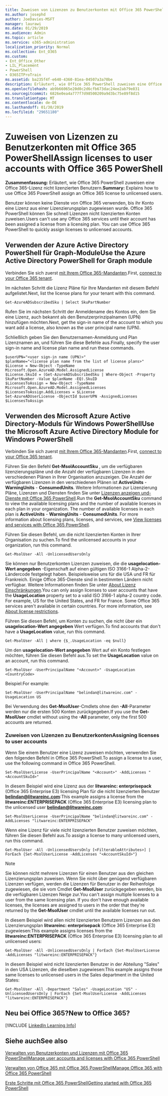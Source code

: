 ```yaml
---
title: Zuweisen von Lizenzen zu Benutzerkonten mit Office 365 PowerShell
ms.author: josephd
author: JoeDavies-MSFT
manager: laurawi
ms.date: 01/29/2019
ms.audience: Admin
ms.topic: article
ms.service: o365-administration
localization_priority: Normal
ms.collection: Ent_O365
ms.custom:
- Ent_Office_Other
- LIL_Placement
- PowerShell
- O365ITProTrain
ms.assetid: ba235f4f-e640-4360-81ea-04507a3a70be
description: Erläutert, wie Office 365 PowerShell zuweisen eine Office 365-Lizenz nicht lizenzierten Benutzern.
ms.openlocfilehash: ab9b66065e20d0c2d6cfb673dac24ee2ab79e831
ms.sourcegitcommit: 6826e0ea4a777f7d98500209a9d3bc75e89f8d15
ms.translationtype: MT
ms.contentlocale: de-DE
ms.lasthandoff: 01/30/2019
ms.locfileid: "29651180"
---
```

# <a name="assign-licenses-to-user-accounts-with-office-365-powershell"></a><span data-ttu-id="dded6-103">Zuweisen von Lizenzen zu Benutzerkonten mit Office 365 PowerShell</span><span class="sxs-lookup"><span data-stu-id="dded6-103">Assign licenses to user accounts with Office 365 PowerShell</span></span>

<span data-ttu-id="dded6-104">**Zusammenfassung:**  Erläutert, wie Office 365 PowerShell zuweisen eine Office 365-Lizenz nicht lizenzierten Benutzern.</span><span class="sxs-lookup"><span data-stu-id="dded6-104">**Summary:**  Explains how to use Office 365 PowerShell assign an Office 365 license to unlicensed users.</span></span>
  
<span data-ttu-id="dded6-p101">Benutzer können keine Dienste von Office 365 verwenden, bis ihr Konto eine Lizenz aus einer Lizenzierungsplan zugewiesen wurde. Office 365 PowerShell können Sie schnell Lizenzen nicht lizenzierten Konten zuweisen.</span><span class="sxs-lookup"><span data-stu-id="dded6-p101">Users can't use any Office 365 services until their account has been assigned a license from a licensing plan. You can use Office 365 PowerShell to quickly assign licenses to unlicensed accounts.</span></span> 


## <a name="use-the-azure-active-directory-powershell-for-graph-module"></a><span data-ttu-id="dded6-107">Verwenden der Azure Active Directory PowerShell für Graph-Module</span><span class="sxs-lookup"><span data-stu-id="dded6-107">Use the Azure Active Directory PowerShell for Graph module</span></span>

<span data-ttu-id="dded6-108">Verbinden Sie sich zuerst [mit Ihrem Office 365-Mandanten](connect-to-office-365-powershell.md#connect-with-the-azure-active-directory-powershell-for-graph-module).</span><span class="sxs-lookup"><span data-stu-id="dded6-108">First, [connect to your Office 365 tenant](connect-to-office-365-powershell.md#connect-with-the-azure-active-directory-powershell-for-graph-module).</span></span>
  

<span data-ttu-id="dded6-109">Im nächsten Schritt die Lizenz Pläne für Ihre Mandanten mit diesem Befehl aufgelistet.</span><span class="sxs-lookup"><span data-stu-id="dded6-109">Next, list the license plans for your tenant with this command.</span></span>

```
Get-AzureADSubscribedSku | Select SkuPartNumber
```

<span data-ttu-id="dded6-110">Rufen Sie im nächsten Schritt der Anmeldename des Kontos ein, dem Sie eine Lizenz, auch bekannt als den Benutzerprinzipalnamen (UPN) hinzufügen möchten.</span><span class="sxs-lookup"><span data-stu-id="dded6-110">Next, get the sign-in name of the account to which you want add a license, also known as the user principal name (UPN).</span></span>

<span data-ttu-id="dded6-111">Schließlich geben Sie den Benutzernamen-Anmeldung und Plan Lizenznamen an, und führen Sie diese Befehle aus.</span><span class="sxs-lookup"><span data-stu-id="dded6-111">Finally, specify the user sign-in name and license plan name and run these commands.</span></span>

```
$userUPN="<user sign-in name (UPN)>"
$planName="<license plan name from the list of license plans>"
$License = New-Object -TypeName Microsoft.Open.AzureAD.Model.AssignedLicense
$License.SkuId = (Get-AzureADSubscribedSku | Where-Object -Property SkuPartNumber -Value $planName -EQ).SkuID
$LicensesToAssign = New-Object -TypeName Microsoft.Open.AzureAD.Model.AssignedLicenses
$LicensesToAssign.AddLicenses = $License
Set-AzureADUserLicense -ObjectId $userUPN -AssignedLicenses $LicensesToAssign
```

## <a name="use-the-microsoft-azure-active-directory-module-for-windows-powershell"></a><span data-ttu-id="dded6-112">Verwenden des Microsoft Azure Active Directory-Moduls für Windows PowerShell</span><span class="sxs-lookup"><span data-stu-id="dded6-112">Use the Microsoft Azure Active Directory Module for Windows PowerShell</span></span>

<span data-ttu-id="dded6-113">Verbinden Sie sich zuerst [mit Ihrem Office 365-Mandanten](connect-to-office-365-powershell.md#connect-with-the-microsoft-azure-active-directory-module-for-windows-powershell).</span><span class="sxs-lookup"><span data-stu-id="dded6-113">First, [connect to your Office 365 tenant](connect-to-office-365-powershell.md#connect-with-the-microsoft-azure-active-directory-module-for-windows-powershell).</span></span>

<span data-ttu-id="dded6-p102">Führen Sie den Befehl **Get-MsolAccountSku** , um die verfügbaren lizenzierungspläne und die Anzahl der verfügbaren Lizenzen in den verschiedenen Plänen in Ihrer Organisation anzuzeigen. Die Anzahl der verfügbaren Lizenzen in den verschiedenen Plänen ist **ActiveUnits** - **WarningUnits** - **ConsumedUnits**. Weitere Informationen zur Lizenzierung Pläne, Lizenzen und Diensten finden Sie unter [Lizenzen anzeigen und-Dienste mit Office 365 PowerShell](view-licenses-and-services-with-office-365-powershell.md).</span><span class="sxs-lookup"><span data-stu-id="dded6-p102">Run the **Get-MsolAccountSku** command to view the available licensing plans and the number of available licenses in each plan in your organization. The number of available licenses in each plan is **ActiveUnits** - **WarningUnits** - **ConsumedUnits**. For more information about licensing plans, licenses, and services, see [View licenses and services with Office 365 PowerShell](view-licenses-and-services-with-office-365-powershell.md).</span></span>
    
<span data-ttu-id="dded6-117">Führen Sie diesen Befehl, um die nicht lizenzierten Konten in Ihrer Organisation zu suchen.</span><span class="sxs-lookup"><span data-stu-id="dded6-117">To find the unlicensed accounts in your organization, run this command.</span></span>

```
Get-MsolUser -All -UnlicensedUsersOnly
```
    
<span data-ttu-id="dded6-p103">Sie können nur Benutzerkonten Lizenzen zuweisen, die die **usagelocation-Wert angegeben** -Eigenschaft auf einen gültigen ISO 3166-1 Alpha-2-Ländercode festgelegt haben. Beispielsweise uns für die USA und FR für Frankreich. Einige Office 365-Dienste sind in bestimmten Ländern nicht verfügbar. Weitere Informationen finden Sie unter [About Lizenz Einschränkungen](https://go.microsoft.com/fwlink/p/?LinkId=691730).</span><span class="sxs-lookup"><span data-stu-id="dded6-p103">You can only assign licenses to user accounts that have the **UsageLocation** property set to a valid ISO 3166-1 alpha-2 country code. For example, US for the United States, and FR for France. Some Office 365 services aren't available in certain countries. For more information, see [About license restrictions](https://go.microsoft.com/fwlink/p/?LinkId=691730).</span></span>
    
<span data-ttu-id="dded6-122">Führen Sie diesen Befehl, um Konten zu suchen, die nicht über ein **usagelocation-Wert angegeben** Wert verfügen.</span><span class="sxs-lookup"><span data-stu-id="dded6-122">To find accounts that don't have a **UsageLocation** value, run this command.</span></span>

```
Get-MsolUser -All | where {$_.UsageLocation -eq $null}
```

<span data-ttu-id="dded6-123">Um den **usagelocation-Wert angegeben** Wert auf ein Konto festlegen möchten, führen Sie diesen Befehl aus.</span><span class="sxs-lookup"><span data-stu-id="dded6-123">To set the **UsageLocation** value on an account, run this command.</span></span>

```
Set-MsolUser -UserPrincipalName "<Account>" -UsageLocation <CountryCode>
```

<span data-ttu-id="dded6-124">Beispiel:</span><span class="sxs-lookup"><span data-stu-id="dded6-124">For example:</span></span>

```
Set-MsolUser -UserPrincipalName "belindan@litwareinc.com" -UsageLocation US
```
    
<span data-ttu-id="dded6-125">Bei Verwendung des **Get-MsolUser**-Cmdlets ohne den **-All**-Parameter werden nur die ersten 500 Konten zurückgegeben.</span><span class="sxs-lookup"><span data-stu-id="dded6-125">If you use the **Get-MsolUser** cmdlet without using the **-All** parameter, only the first 500 accounts are returned.</span></span>

### <a name="assigning-licenses-to-user-accounts"></a><span data-ttu-id="dded6-126">Zuweisen von Lizenzen zu Benutzerkonten</span><span class="sxs-lookup"><span data-stu-id="dded6-126">Assigning licenses to user accounts</span></span>
    
<span data-ttu-id="dded6-127">Wenn Sie einem Benutzer eine Lizenz zuweisen möchten, verwenden Sie den folgenden Befehl in Office 365 PowerShell.</span><span class="sxs-lookup"><span data-stu-id="dded6-127">To assign a license to a user, use the following command in Office 365 PowerShell.</span></span>
  
```
Set-MsolUserLicense -UserPrincipalName "<Account>" -AddLicenses "<AccountSkuId>"
```

<span data-ttu-id="dded6-128">In diesem Beispiel wird eine Lizenz aus der **litwareinc: enterprisepack** (Office 365 Enterprise E3) licensing Plan für die nicht lizenzierten Benutzer **belindan@litwareinc.com**:</span><span class="sxs-lookup"><span data-stu-id="dded6-128">This example assigns a license from the **litwareinc:ENTERPRISEPACK** (Office 365 Enterprise E3) licensing plan to the unlicensed user **belindan@litwareinc.com**:</span></span>
  
```
Set-MsolUserLicense -UserPrincipalName "belindan@litwareinc.com" -AddLicenses "litwareinc:ENTERPRISEPACK"
```

<span data-ttu-id="dded6-129">Wenn eine Lizenz für viele nicht lizenzierten Benutzer zuweisen möchten, führen Sie diesen Befehl aus.</span><span class="sxs-lookup"><span data-stu-id="dded6-129">To assign a license to many unlicensed users, run this command.</span></span>
  
```
Get-MsolUser -All -UnlicensedUsersOnly [<FilterableAttributes>] | ForEach {Set-MsolUserLicense -AddLicenses "<AccountSkuId>"}
```
  
>[!Note]
><span data-ttu-id="dded6-p104">Sie können nicht mehrere Lizenzen für einen Benutzer aus den gleichen Lizenzierungsplan zuweisen. Wenn Sie nicht über genügend verfügbaren Lizenzen verfügen, werden die Lizenzen für Benutzer in der Reihenfolge zugewiesen, die sie vom Cmdlet **Get-MsolUser** zurückgegeben werden, bis die verfügbaren Lizenzen Neige zur.</span><span class="sxs-lookup"><span data-stu-id="dded6-p104">You can't assign multiple licenses to a user from the same licensing plan. If you don't have enough available licenses, the licenses are assigned to users in the order that they're returned by the **Get-MsolUser** cmdlet until the available licenses run out.</span></span>
>

<span data-ttu-id="dded6-132">In diesem Beispiel wird allen nicht lizenzierten Benutzern Lizenzen aus den Lizenzierungsplan **litwareinc: enterprisepack** (Office 365 Enterprise E3) zugewiesen:</span><span class="sxs-lookup"><span data-stu-id="dded6-132">This example assigns licenses from the **litwareinc:ENTERPRISEPACK** (Office 365 Enterprise E3) licensing plan to all unlicensed users:</span></span>
  
```
Get-MsolUser -All -UnlicensedUsersOnly | ForEach {Set-MsolUserLicense -AddLicenses "litwareinc:ENTERPRISEPACK"}
```

<span data-ttu-id="dded6-133">In diesem Beispiel wird nicht lizenzierten Benutzer in der Abteilung "Sales" in den USA Lizenzen, die dieselben zugewiesen:</span><span class="sxs-lookup"><span data-stu-id="dded6-133">This example assigns those same licenses to unlicensed users in the Sales department in the United States:</span></span>
  
```
Get-MsolUser -All -Department "Sales" -UsageLocation "US" -UnlicensedUsersOnly | ForEach {Set-MsolUserLicense -AddLicenses "litwareinc:ENTERPRISEPACK"}
```
  
## <a name="new-to-office-365"></a><span data-ttu-id="dded6-134">Neu bei Office 365?</span><span class="sxs-lookup"><span data-stu-id="dded6-134">New to Office 365?</span></span>

[!INCLUDE [LinkedIn Learning Info](../common/office/linkedin-learning-info.md)]

## <a name="see-also"></a><span data-ttu-id="dded6-135">Siehe auch</span><span class="sxs-lookup"><span data-stu-id="dded6-135">See also</span></span>

[<span data-ttu-id="dded6-136">Verwalten von Benutzerkonten und Lizenzen mit Office 365 PowerShell</span><span class="sxs-lookup"><span data-stu-id="dded6-136">Manage user accounts and licenses with Office 365 PowerShell</span></span>](manage-user-accounts-and-licenses-with-office-365-powershell.md)
  
[<span data-ttu-id="dded6-137">Verwalten von Office 365 mit Office 365 PowerShell</span><span class="sxs-lookup"><span data-stu-id="dded6-137">Manage Office 365 with Office 365 PowerShell</span></span>](manage-office-365-with-office-365-powershell.md)
  
[<span data-ttu-id="dded6-138">Erste Schritte mit Office 365 PowerShell</span><span class="sxs-lookup"><span data-stu-id="dded6-138">Getting started with Office 365 PowerShell</span></span>](getting-started-with-office-365-powershell.md)
